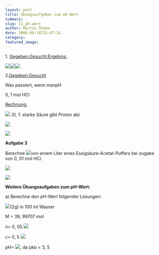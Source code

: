 ```yaml
---
layout: post
title: Übungsaufgaben zum ph-Wert
summary:
slug: 11_ph-wert
author: Martin Thoma
date: 2008-09-18T22:47:31
category:
featured_image:
---
```

<p>1. <u>Gegeben:</u><u>Gesucht:</u><u>Ergebnis:</u></p>
<p><img src="clear.gif"><img src="clear.gif"><img src="clear.gif"></p>
<p>2.<u>Gegeben:</u><u>Gesucht</u></p>
<p>Was passiert, wenn manpH</p>
<p>0, 1 mol HCl</p>
<p><u>Rechnung:</u></p>
<p><img src="clear.gif"> (0, 1: starke Säure gibt Proton ab)</p>
<p><img src="clear.gif"></p>
<p><img src="clear.gif"></p>
<p><b>Aufgabe 3</b></p>
<p>Berechne <img src="clear.gif">von einem Liter eines Essigsäure-Acetat-Puffers bei zugabe von 0, 01 mol HCl.</p>
<p><img src="clear.gif"></p>
<p><img src="clear.gif"></p>
<p><b>Weitere Übungsaufgaben zum pH-Wert:</b></p>
<p>a) Berechne den pH-Wert folgender Lösungen:</p>
<p><img src="clear.gif">(2g) in 100 ml Wasser</p>
<p>M = 39, 99707 mol</p>
<p>n= 0, 05 <img src="clear.gif"></p>
<p>c= 0, 5 <img src="clear.gif"></p>
<p>pH= <img src="clear.gif">, da pkb < 3, 5</p>
